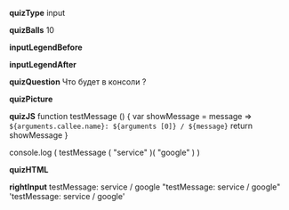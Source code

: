 ____quizType____
input

____quizBalls____
10

____inputLegendBefore____


____inputLegendAfter____


____quizQuestion____
Что будет в консоли ?

____quizPicture____


____quizJS____
function testMessage () {
    var showMessage = message =>
        `${arguments.callee.name}: ${arguments [0]} / ${message}`
    return showMessage
}

console.log ( testMessage ( "service" )( "google" ) )

____quizHTML____


____rightInput____
testMessage: service / google
"testMessage: service / google"
'testMessage: service / google'

